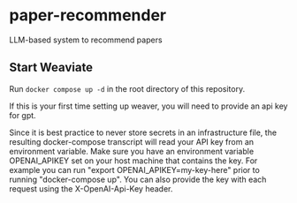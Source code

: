 # paper-recommender
LLM-based system to recommend papers

## Start Weaviate
Run `docker compose up -d` in the root directory of this repository.

If this is your first time setting up weaver, you will need to provide an api key for gpt.

Since it is best practice to never store secrets in an infrastructure file, the resulting docker-compose transcript will read your API key from an environment variable. Make sure you have an environment variable OPENAI_APIKEY set on your host machine that contains the key. For example you can run "export OPENAI_APIKEY=my-key-here" prior to running "docker-compose up". You can also provide the key with each request using the X-OpenAI-Api-Key header.

